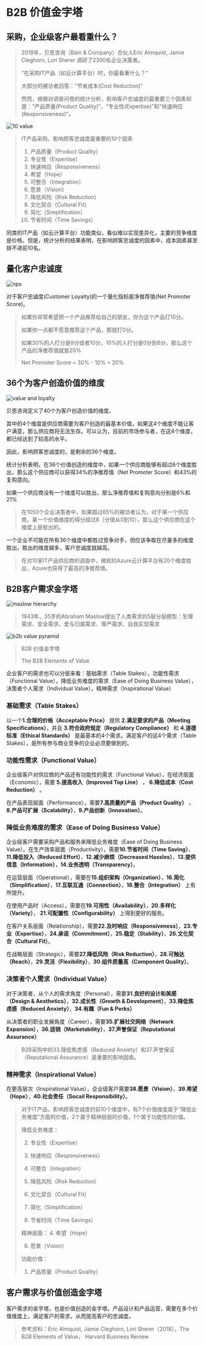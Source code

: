 # B2B 价值金字塔

## 采购，企业级客户最看重什么？
> 2018年，贝恩咨询（Bain & Company）合伙人Eric Almquist, Jamie Cleghorn, Lori Sherer 调研了2300名企业决策者。
> 
> “在采购IT产品（如云计算平台）时，你最看重什么？”
> 
> 大部分的被访者回答：“节省成本(Cost Reduction)”
> 
> 然而，根据对调查问卷的统计分析，影响客户忠诚度的最重要三个因素却是：“产品质量(Product Quality)”、“专业性(Expertise)”和“快速响应(Responsiveness)”。

![10 value](https://github.com/AIoTDevops/DigitalTransformationReference/blob/main/img/hierarchy/WHICH_ELEMENTS.png)
> IT产品采购，影响顾客忠诚度最重要的10个因素
> 
> 1. 产品质量（Product Quality）
> 2. 专业性（Expertise）
> 3. 快速响应（Responsiveness）
> 4. 希望（Hope）
> 5. 可整合（Integration）
> 6. 愿景（Vision）
> 7. 降低风险（Risk Reduction）
> 8. 文化契合（Cultural Fit）
> 9. 简化（Simplification）
> 10. 节省时间（Time Savings）

同类的IT产品（如云计算平台）功能类似，看似难以实现差异化，主要的竞争维度是价格。但是，统计分析的结果表明，在影响顾客忠诚度的因素中，成本因素甚至排不进前10名。

## 量化客户忠诚度
![nps](https://github.com/AIoTDevops/DigitalTransformationReference/blob/main/img/hierarchy/measuring-your-nps.png)


对于客户忠诚度(Customer Loyalty)的一个量化指标是净推荐值(Net Promoter Score)。
> 如果你非常希望把一个产品推荐给自己的朋友，你为这个产品打10分。
> 
> 如果你一点都不愿意推荐这个产品，那就打0分。
> 
> 如果30%的人打分是9分或者10分，10%的人打分是0分到6分，那么这个产品的净推荐值就是20%
> 
> Net Promoter Score = 30% - 10% = 20%

## 36个为客户创造价值的维度

![value and loyalty](https://github.com/AIoTDevops/DigitalTransformationReference/blob/main/img/hierarchy/MORE_VALUE.png)

贝恩咨询定义了40个为客户创造价值的维度。

其中的4个维度是供应商需要为客户创造的最基本价值，如果这4个维度不能让客户满意，那么供应商将无法生存。可以认为，目前的市场参与者，在这4个维度，都已经达到了较高的水平。

因此，影响顾客忠诚度的，是剩余的36个维度。

统计分析表明，在36个价值创造的维度中，如果一个供应商能够有超过6个维度胜出，那么这个供应商可以获得34%的净推荐值（Net Promoter Score）和43%的复购意向。

如果一个供应商没有一个维度可以胜出，那么净推荐值和复购意向分别是6%和21%

> 在1050个企业决策者中，如果超过65%的被访者认为，对于某一个供应商，某一个价值维度的得分超过8（分值从0到10），那么这个供应商在这个维度上是胜出的。


一个企业不可能在所有36个维度中都胜过竞争对手，但应该争取在尽量多的维度胜出，胜出的维度越多，客户忠诚度就越高。

> 在对10家IT产品供应商的调查中，微软的Azure云计算平台有20个维度胜出，Azure也获得了最高的净推荐值。

## B2B客户需求金字塔
![maslow hierarchy](https://github.com/AIoTDevops/DigitalTransformationReference/blob/main/img/hierarchy/Maslow_Hierarchy_of_Needs.png)
> 1943年，35岁的Abraham Maslow提出了人类需求的5层分层模型：生理需求、安全需求、爱与归属需求、尊严需求、自我实现需求



![b2b value pyramid](https://github.com/AIoTDevops/DigitalTransformationReference/blob/main/img/b2b-element-hierarchy/b2b.png)
> B2B 价值金字塔
> 
> The B2B Elements of Value


企业客户的需求也可以分层来看：基础需求（Table Stakes），功能性需求（Functional Value），降低业务难度的需求（Ease of Doing Business Value），决策者个人需求（Individual Value），精神需求（Inspirational Value）

### 基础需求（Table Stakes）

以一个**1.合理的价格（Acceptable Price）** 提供 **2.满足要求的产品（Meeting Specifications）**，并且 **3.符合政府规定（Regulatory Compliance）** 和 **4.道德标准（Ethical Standards）** 是最基本的4个需求。满足客户的这4个需求（Table Stakes），是所有参与商业竞争的企业必须要做到的。

### 功能性需求（Functional Value）

企业级客户对供应商的产品还有功能性的需求（Functional Value），在经济层面（Economic），需要 **5.提高收入（Improved Top Line）** ， **6.降低成本（Cost Reduction）** 。

在产品表现层面（Performance），需要**7.高质量的产品（Product Quality）** ，**8.产品可扩展（Scalability）**，**9.产品创新（Innovation）**。


### 降低业务难度的需求（Ease of Doing Business Value）

企业级客户需要采购产品和服务来降低业务难度（Ease of Doing Business Value）。在生产效率层面（Productivity），需要**10.节省时间（Time Saving）**，**11.降低投入（Reduced Effort）**，**12.减少麻烦（Decreased Hassles）**，**13.提供信息（Information）**，**14.业务透明（Transparency）**。

在运营层面（Operational），需要在**15.组织架构（Organization）**，**16.简化（Simplification）**，**17.互联互通（Connection）**，**18.整合（Integration）** 上有所提升。

在使用产品时（Access），需要在**19.可用性（Availability）**，**20.多样化（Variety）**，   **21.可配置性（Configurability）** 上得到更好的服务。

在客户关系层面（Relationship），需要**22.及时响应（Responsiveness）**，**23.专业（Expertise）**，**24.承诺（Commitment）**，**25.稳定（Stability）**，**26.文化契合（Cultural Fit）**。

在战略层面（Strategic），需要**27.降低风险（Risk Reduction）**，**28.可触达（Reach）**，**29.灵活（Flexibility）**，**30.组件质量高（Component Quality）**。

### 决策者个人需求（Individual Value）

对于决策者，从个人的需求角度（Personal），需要**31.良好的设计和美感（Design & Aesthetics）**，**32.成长性（Growth & Development）**，**33.降低焦虑感（Reduced Anxiety）**，**34.有趣（Fun & Perks）**

从决策者的职业发展角度（Career），需要**35.扩展社交网络（Network Expansion）**，**36.适销（Marketability）**，**37.声誉保证（Reputational Assurance）**

> B2B采购中的33.降低焦虑感（Reduced Anxiety）和37.声誉保证（Reputational Assurance）是重要的影响因素。


### 精神需求（Inspirational Value）

在更高层次（Inspirational Value），企业级客户需要**38.愿景（Vision）**，**39.希望（Hope）**，**40.社会责任（Socail Responsibility）**。

> 对于IT产品，影响顾客忠诚度的前10个维度中，有7个价值维度属于“降低业务难度”方面的价值，2个属于精神层面的价值，1个属于功能性的价值。
> 
> 降低业务难度：
> 
> 2. 专业性（Expertise）
> 
> 3. 快速响应（Responsiveness）
> 
> 5. 可整合（Integration）
> 
> 7. 降低风险（Risk Reduction）
> 
> 8. 文化契合（Cultural Fit）
> 
> 9. 简化（Simplification）
> 
> 10. 节省时间（Time Savings）
> 
> 精神层面：
> 4. 希望（Hope）
> 
> 6. 愿景（Vision）
> 
> 功能价值：
> 
> 1. 产品质量（Product Quality）

## 客户需求与价值创造金字塔

客户需求的金字塔，也是价值创造的金字塔。产品设计和产品运营，需要在多个价值维度上，满足客户的需求，从而提高客户的忠诚度。




> 参考资料：Eric Almquist, Jamie Cleghorn, Lori Sherer（2018），The B2B Elements of Value，  Harvard Business Review


